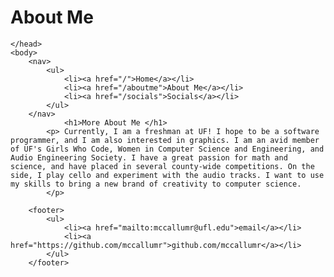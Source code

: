 # About Me

<html>
	<head>
		<title>Rachel McCallum, Lvl. 1 Programmer</title>
		
	</head>
	<body>
		<nav>
    		<ul>
        		<li><a href="/">Home</a></li>
	        	<li><a href="/aboutme">About Me</a></li>
        		<li><a href="/socials">Socials</a></li>
    		</ul>
		</nav>
        		<h1>More About Me </h1> 
			<p> Currently, I am a freshman at UF! I hope to be a software programmer, and I am also interested in graphics. I am an avid member of UF's Girls Who Code, Women in Computer Science and Engineering, and Audio Engineering Society. I have a great passion for math and science, and have placed in several county-wide competitions. On the side, I play cello and experiment with the audio tracks. I want to use my skills to bring a new brand of creativity to computer science.
			</p>
			
		<footer>
    		<ul>
        		<li><a href="mailto:mccallumr@ufl.edu">email</a></li>
        		<li><a href="https://github.com/mccallumr">github.com/mccallumr</a></li>
			</ul>
		</footer>


